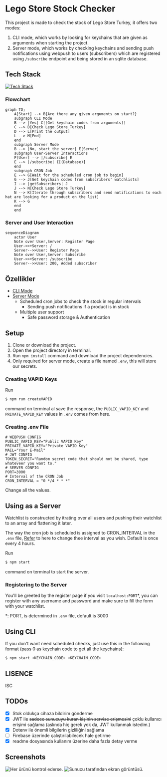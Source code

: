 # Lego Store Stock Checker
This project is made to check the stock of Lego Store Turkey, it offers two modes:
1. CLI mode, which works by looking for keychains that are given as arguments when starting the project.
2. Server mode, which works by checking keychains and sending push notifications using webpush to users (subscribers) which are registered using `/subscribe` endpoint and being stored in an sqlite database.

## Tech Stack
[![Tech Stack](https://skillicons.dev/icons?i=nodejs,express,sqlite)](https://skillicons.dev)

### Flowchart
```mermaid
graph TD;
    A[Start] --> B{Are there any given arguments on start?}
    subgraph CLI Mode
    B --> |Yes| C[[Get keychain codes from arguments]]
    C --> D[Check Lego Store Turkey]
    D --> L[Print the output]
    L --> M[End]
    end
    subgraph Server Mode
    B --> |No, start the server| E[Server]
    subgraph User-Server Interactions
    F[User] --> |/subscribe| E
    E --> |/subscribe| I[(Database)]
    end
    subgraph CRON Job
    E --> G[Wait for the scheduled cron job to begin]
    G --> J[Get keychain codes from subscribers' watchlists]
    I --> |getSubscribers| J
    J --> N[Check Lego Store Turkey]
    N --> K[Iterate through subscribers and send notifications to each hat are looking for a product on the list]
    K --> G
    end
    end
```
### Server and User Interaction
```mermaid
sequenceDiagram
    actor User
    Note over User,Server: Register Page
    User->>+Server: /
    Server-->>User: Register Page
    Note over User,Server: Subscribe
    User->>+Server: /subscribe
    Server-->>User: 200, Added subscriber
```

## Özellikler
- [CLI Mode](https://github.com/yussufbiyik/lego-store-stock-checker#using-cli)
- [Server Mode](https://github.com/yussufbiyik/lego-store-stock-checker#using-as-a-server)
    - Scheduled cron jobs to check the stock in regular intervals
        - Sending push notifications if a product is in stock
    - Multiple user support
        - Safe password storage & Authentication

## Setup
1. Clone or download the project.
2. Open the project directory in terminal.
3. Run `npm install` command and download the project dependencies.
4. Only required for server mode, create a file named `.env`, this will store our secrets.

### Creating VAPID Keys
Run
```bash
$ npm run createVAPID
```
command on terminal al save the response, the `PUBLIC_VAPID_KEY` and `PRIVATE_VAPID_KEY` values in `.env` comes from here.

### Creating .env File
```env
# WEBPUSH CONFIG
PUBLIC_VAPID_KEY="Public VAPID Key" 
PRIVATE_VAPID_KEY="Private VAPID Key"
MAIL="Your E-Mail"
# JWT CONFIG
TOKEN_SECRET="Random secret code that should not be shared, type whateveer you want to."
# SERVER CONFIG
PORT=3000
# Interval of the CRON Job
CRON_INTERVAL = "0 */4 * * *"
```
Change all the values.

## Using as a Server
Watchlist is constructed by itrating over all users and pushing their watchlist to an array and flattening it later.

The way the cron job is scheduled is assigned to CRON_INTERVAL in the `.env` file, [Refer](https://www.npmjs.com/package/node-cron#cron-syntax) to here to change thee interval as you wish.
Default is once every 4 hours. 

Run
```bash
$ npm start
``` 
command on terminal to start the server.

### Registering to the Server
You'll be greeted by the register page if you visit `localhost:PORT`*, you can register with any username and password and make sure to fill the form with your watchlist.

*: PORT, is determined in `.env` file, default is 3000

## Using CLI
If you don't want need scheduled checks, just use this in the following format (pass 0 as keychain code to get all the keychains):
```bash
$ npm start <KEYCHAIN_CODE> <KEYCHAIN_CODE>
``` 

## LISENCE
ISC

## TODOs
- [X] Stok oldukça cihaza bildirim gönderme
- [X] JWT ile ~~sadece sunucuyu kuran kişinin servise erişmesini~~ çoklu kullanıcı erişimi sağlama (aslında hiç gerek yok da, JWT kullanmak istedim.)
- [X] Dotenv ile önemli bilgilerin gizliliğini sağlama
- [ ] Firebase üzerinde çalıştırılabilecek hale getirme
- [X] readme dosyasında kullanım üzerine daha fazla detay verme

## Screenshots
![Her ürünü kontrol ederse.](screenshots/cli.png)
![Sunucu tarafından ekran görüntüsü.](screenshots/serverside.png)